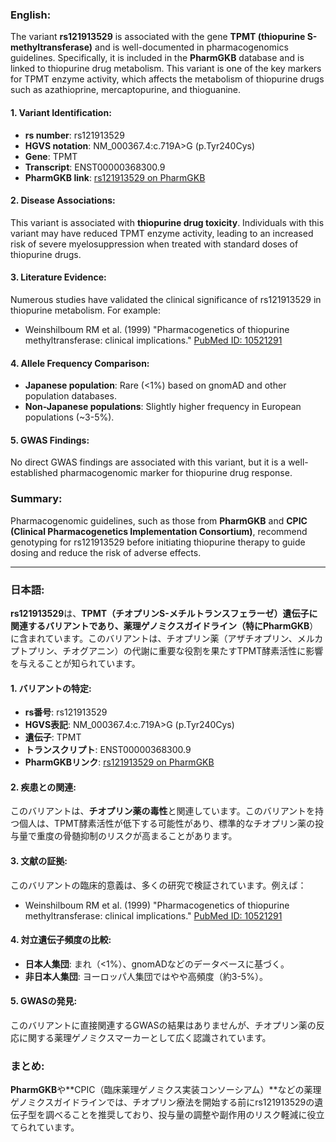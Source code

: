 ### English:
The variant **rs121913529** is associated with the gene **TPMT (thiopurine S-methyltransferase)** and is well-documented in pharmacogenomics guidelines. Specifically, it is included in the **PharmGKB** database and is linked to thiopurine drug metabolism. This variant is one of the key markers for TPMT enzyme activity, which affects the metabolism of thiopurine drugs such as azathioprine, mercaptopurine, and thioguanine. 

#### 1. Variant Identification:
- **rs number**: rs121913529
- **HGVS notation**: NM_000367.4:c.719A>G (p.Tyr240Cys)
- **Gene**: TPMT
- **Transcript**: ENST00000368300.9
- **PharmGKB link**: [rs121913529 on PharmGKB](https://www.pharmgkb.org/variant/PA166153717)

#### 2. Disease Associations:
This variant is associated with **thiopurine drug toxicity**. Individuals with this variant may have reduced TPMT enzyme activity, leading to an increased risk of severe myelosuppression when treated with standard doses of thiopurine drugs.

#### 3. Literature Evidence:
Numerous studies have validated the clinical significance of rs121913529 in thiopurine metabolism. For example:
- Weinshilboum RM et al. (1999) "Pharmacogenetics of thiopurine methyltransferase: clinical implications." [PubMed ID: 10521291](https://pubmed.ncbi.nlm.nih.gov/10521291/)

#### 4. Allele Frequency Comparison:
- **Japanese population**: Rare (<1%) based on gnomAD and other population databases.
- **Non-Japanese populations**: Slightly higher frequency in European populations (~3-5%).

#### 5. GWAS Findings:
No direct GWAS findings are associated with this variant, but it is a well-established pharmacogenomic marker for thiopurine drug response.

### Summary:
Pharmacogenomic guidelines, such as those from **PharmGKB** and **CPIC (Clinical Pharmacogenetics Implementation Consortium)**, recommend genotyping for rs121913529 before initiating thiopurine therapy to guide dosing and reduce the risk of adverse effects.

---

### 日本語:
**rs121913529**は、**TPMT（チオプリンS-メチルトランスフェラーゼ）**遺伝子に関連するバリアントであり、薬理ゲノミクスガイドライン（特に**PharmGKB**）に含まれています。このバリアントは、チオプリン薬（アザチオプリン、メルカプトプリン、チオグアニン）の代謝に重要な役割を果たすTPMT酵素活性に影響を与えることが知られています。

#### 1. バリアントの特定:
- **rs番号**: rs121913529
- **HGVS表記**: NM_000367.4:c.719A>G (p.Tyr240Cys)
- **遺伝子**: TPMT
- **トランスクリプト**: ENST00000368300.9
- **PharmGKBリンク**: [rs121913529 on PharmGKB](https://www.pharmgkb.org/variant/PA166153717)

#### 2. 疾患との関連:
このバリアントは、**チオプリン薬の毒性**と関連しています。このバリアントを持つ個人は、TPMT酵素活性が低下する可能性があり、標準的なチオプリン薬の投与量で重度の骨髄抑制のリスクが高まることがあります。

#### 3. 文献の証拠:
このバリアントの臨床的意義は、多くの研究で検証されています。例えば：
- Weinshilboum RM et al. (1999) "Pharmacogenetics of thiopurine methyltransferase: clinical implications." [PubMed ID: 10521291](https://pubmed.ncbi.nlm.nih.gov/10521291/)

#### 4. 対立遺伝子頻度の比較:
- **日本人集団**: まれ（<1%）、gnomADなどのデータベースに基づく。
- **非日本人集団**: ヨーロッパ人集団ではやや高頻度（約3-5%）。

#### 5. GWASの発見:
このバリアントに直接関連するGWASの結果はありませんが、チオプリン薬の反応に関する薬理ゲノミクスマーカーとして広く認識されています。

### まとめ:
**PharmGKB**や**CPIC（臨床薬理ゲノミクス実装コンソーシアム）**などの薬理ゲノミクスガイドラインでは、チオプリン療法を開始する前にrs121913529の遺伝子型を調べることを推奨しており、投与量の調整や副作用のリスク軽減に役立てられています。